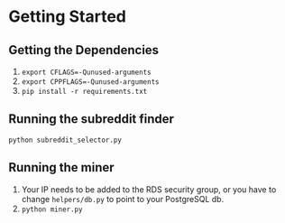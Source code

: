 # Getting Started 
## Getting the Dependencies
1. `export CFLAGS=-Qunused-arguments`
2. `export CPPFLAGS=-Qunused-arguments`
3. `pip install -r requirements.txt`

## Running the subreddit finder
`python subreddit_selector.py`

## Running the miner
1. Your IP needs to be added to the RDS security group, or you have to change `helpers/db.py` to point to your PostgreSQL db.
2. `python miner.py`
